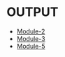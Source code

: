 # OUTPUT


<ul>
  <li>
    <a href="https://warrior258.github.io/Coursea-HTML-CSS-JS/module-2/index.html">Module-2</a>
  </li>
  
  <li>
    <a href="https://warrior258.github.io/Coursea-HTML-CSS-JS/module-3/index.html">Module-3</a>
  </li>
  
  <li>
    <a href="https://warrior258.github.io/Coursea-HTML-CSS-JS/module-5/index.html">Module-5</a>
  </li>
  
   
  
 
</ul>
